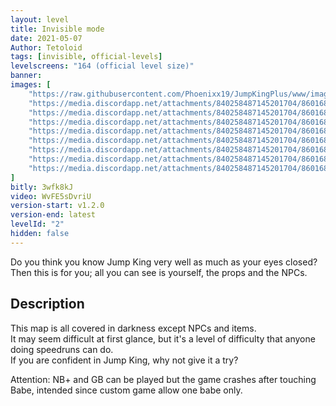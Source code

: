 ```yaml
---
layout: level
title: Invisible mode
date: 2021-05-07
Author: Tetoloid
tags: [invisible, official-levels]
levelscreens: "164 (official level size)"
banner: 
images: [
    "https://raw.githubusercontent.com/Phoenixx19/JumpKingPlus/www/images/2_banner.png",
    "https://media.discordapp.net/attachments/840258487145201704/860168145025368114/001.PNG",
    "https://media.discordapp.net/attachments/840258487145201704/860168146274877440/002.PNG",
    "https://media.discordapp.net/attachments/840258487145201704/860168147688226866/003.PNG",
    "https://media.discordapp.net/attachments/840258487145201704/860168149109964830/004.PNG",
    "https://media.discordapp.net/attachments/840258487145201704/860168150347808808/005.PNG",
    "https://media.discordapp.net/attachments/840258487145201704/860168151568089098/006.PNG",
    "https://media.discordapp.net/attachments/840258487145201704/860168153053134898/007.PNG",
    "https://media.discordapp.net/attachments/840258487145201704/860168154448396308/008.PNG"
]
bitly: 3wfk8kJ
video: WvFE5sDvriU
version-start: v1.2.0
version-end: latest
levelId: "2"
hidden: false
---
```


Do you think you know Jump King very well as much as your eyes closed? Then this is for you; all you can see is yourself, the props and the NPCs.

<!-- more -->

<div id="description">
    <h2>Description</h2>
    <p>This map is all covered in darkness except NPCs and items.<br>
    It may seem difficult at first glance, but it's a level of difficulty that anyone doing speedruns can do.<br>
    If you are confident in Jump King, why not give it a try?</p>
    <p>Attention: NB+ and GB can be played but the game crashes after touching Babe, intended since custom game allow one babe only.</p>
</div>
